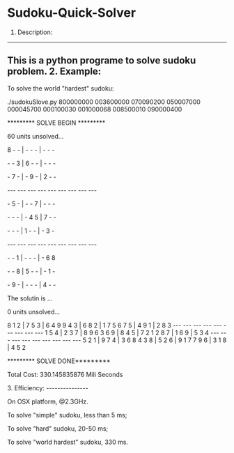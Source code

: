 Sudoku-Quick-Solver
===================


1. Description: 
----------------
This is a python programe to solve sudoku problem.
2. Example:
----------------
To solve the world "hardest" sudoku:

./sudokuSlove.py 800000000 003600000 070090200 050007000 000045700 000100030 001000068 008500010 090000400

<p>********* SOLVE BEGIN *********</p>



<p>60 units unsolved...</p>
<p>8   -   - |   -   -   - |   -   -   -</p>
<p>-   -   3 |   6   -   - |   -   -   -</p>
<p>-   7   - |   -   9   - |   2   -   -</p>
<p>--- --- --- --- --- --- --- --- ---</p>
<p>-   5   - |   -   -   7 |   -   -   -</p>
<p>-   -   - |   -   4   5 |   7   -   -</p>
<p>-   -   - |   1   -   - |   -   3   -</p>
<p>--- --- --- --- --- --- --- --- ---</p>
<p>-   -   1 |   -   -   - |   -   6   8</p>
<p>-   -   8 |   5   -   - |   -   1   -</p>
<p>-   9   - |   -   -   - |   4   -   -</p>



<p>The solutin is ...</p>

<p>0 units unsolved...</p>
8   1   2 |   7   5   3 |   6   4   9
9   4   3 |   6   8   2 |   1   7   5
6   7   5 |   4   9   1 |   2   8   3
--- --- --- --- --- --- --- --- ---
1   5   4 |   2   3   7 |   8   9   6
3   6   9 |   8   4   5 |   7   2   1
2   8   7 |   1   6   9 |   5   3   4
--- --- --- --- --- --- --- --- ---
5   2   1 |   9   7   4 |   3   6   8
4   3   8 |   5   2   6 |   9   1   7
7   9   6 |   3   1   8 |   4   5   2
<p>********* SOLVE DONE*********</p>

<p>Total Cost:  330.145835876 Mili Seconds</p>
3. Efficiency:
---------------
<p>On OSX platform, @2.3GHz.</p>
<p>To solve "simple" sudoku, less than 5 ms;</p>
<p>To solve "hard" sudoku, 20-50 ms;</p>
<p>To solve "world hardest" sudoku, 330 ms.</p>


